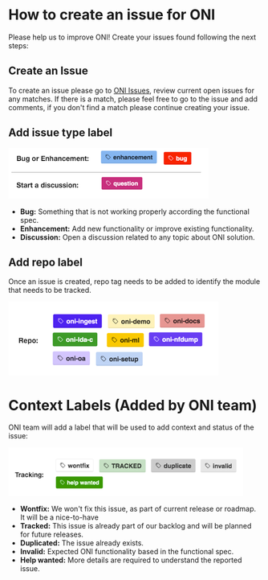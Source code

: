 # **How to create an issue for ONI**

Please help us to improve ONI! Create your issues found following the next steps:


## **Create an Issue**

To create an issue please go to [ONI Issues](https://github.com/Open-Network-Insight/open-network-insight/issues), review current open issues for any matches.
 If there is a match, please feel free to go to the issue and add comments, if you don't find a match please continue creating your issue.

## **Add issue type label**

![Issue type](docs/label-issue-type.bmp)

* **Bug:** Something that is not working properly according the functional spec.
* **Enhancement:** Add new functionality or improve existing functionality.
* **Discussion:** Open a discussion related to any topic about ONI solution.

## **Add repo label**
Once an issue is created, repo tag needs to be added to identify the module that needs to be tracked.
 
![oni repos](docs/label-repos.bmp "ONI Repos")

# **Context Labels (Added by ONI team)**  

ONI team will add a label that will be used to add context and status of the issue:

![oni Bugs/Enhancement](docs/label-tracking.bmp)

* **Wontfix:** We won't fix this issue, as part of current release or roadmap.  It  will be a nice-to-have
* **Tracked:** This issue is already part of our backlog and will be planned for future releases.
* **Duplicated:** The issue already exists.
* **Invalid:** Expected ONI functionality based in the functional spec.
* **Help wanted:** More details are required to understand the reported issue.









